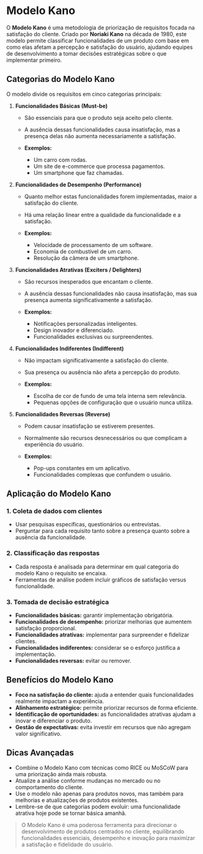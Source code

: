 # Modelo Kano

O **Modelo Kano** é uma metodologia de priorização de requisitos focada na satisfação do cliente. Criado por **Noriaki Kano** na década de 1980, este modelo permite classificar funcionalidades de um produto com base em como elas afetam a percepção e satisfação do usuário, ajudando equipes de desenvolvimento a tomar decisões estratégicas sobre o que implementar primeiro.

## Categorias do Modelo Kano

O modelo divide os requisitos em cinco categorias principais:

1. **Funcionalidades Básicas (Must-be)**

   * São essenciais para que o produto seja aceito pelo cliente.
   * A ausência dessas funcionalidades causa insatisfação, mas a presença delas não aumenta necessariamente a satisfação.
   * **Exemplos:**

     * Um carro com rodas.
     * Um site de e-commerce que processa pagamentos.
     * Um smartphone que faz chamadas.

2. **Funcionalidades de Desempenho (Performance)**

   * Quanto melhor estas funcionalidades forem implementadas, maior a satisfação do cliente.
   * Há uma relação linear entre a qualidade da funcionalidade e a satisfação.
   * **Exemplos:**

     * Velocidade de processamento de um software.
     * Economia de combustível de um carro.
     * Resolução da câmera de um smartphone.

3. **Funcionalidades Atrativas (Exciters / Delighters)**

   * São recursos inesperados que encantam o cliente.
   * A ausência dessas funcionalidades não causa insatisfação, mas sua presença aumenta significativamente a satisfação.
   * **Exemplos:**

     * Notificações personalizadas inteligentes.
     * Design inovador e diferenciado.
     * Funcionalidades exclusivas ou surpreendentes.

4. **Funcionalidades Indiferentes (Indifferent)**

   * Não impactam significativamente a satisfação do cliente.
   * Sua presença ou ausência não afeta a percepção do produto.
   * **Exemplos:**

     * Escolha de cor de fundo de uma tela interna sem relevância.
     * Pequenas opções de configuração que o usuário nunca utiliza.

5. **Funcionalidades Reversas (Reverse)**

   * Podem causar insatisfação se estiverem presentes.
   * Normalmente são recursos desnecessários ou que complicam a experiência do usuário.
   * **Exemplos:**

     * Pop-ups constantes em um aplicativo.
     * Funcionalidades complexas que confundem o usuário.

## Aplicação do Modelo Kano

### 1. Coleta de dados com clientes

* Usar pesquisas específicas, questionários ou entrevistas.
* Perguntar para cada requisito tanto sobre a presença quanto sobre a ausência da funcionalidade.

### 2. Classificação das respostas

* Cada resposta é analisada para determinar em qual categoria do modelo Kano o requisito se encaixa.
* Ferramentas de análise podem incluir gráficos de satisfação versus funcionalidade.

### 3. Tomada de decisão estratégica

* **Funcionalidades básicas:** garantir implementação obrigatória.
* **Funcionalidades de desempenho:** priorizar melhorias que aumentem satisfação proporcional.
* **Funcionalidades atrativas:** implementar para surpreender e fidelizar clientes.
* **Funcionalidades indiferentes:** considerar se o esforço justifica a implementação.
* **Funcionalidades reversas:** evitar ou remover.

## Benefícios do Modelo Kano

* **Foco na satisfação do cliente:** ajuda a entender quais funcionalidades realmente impactam a experiência.
* **Alinhamento estratégico:** permite priorizar recursos de forma eficiente.
* **Identificação de oportunidades:** as funcionalidades atrativas ajudam a inovar e diferenciar o produto.
* **Gestão de expectativas:** evita investir em recursos que não agregam valor significativo.

## Dicas Avançadas

* Combine o Modelo Kano com técnicas como RICE ou MoSCoW para uma priorização ainda mais robusta.
* Atualize a análise conforme mudanças no mercado ou no comportamento do cliente.
* Use o modelo não apenas para produtos novos, mas também para melhorias e atualizações de produtos existentes.
* Lembre-se de que categorias podem evoluir: uma funcionalidade atrativa hoje pode se tornar básica amanhã.

> O Modelo Kano é uma poderosa ferramenta para direcionar o desenvolvimento de produtos centrados no cliente, equilibrando funcionalidades essenciais, desempenho e inovação para maximizar a satisfação e fidelidade do usuário.

